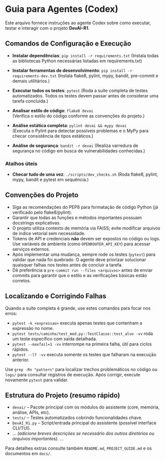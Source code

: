 # Guia para Agentes (Codex)

Este arquivo fornece instruções ao agente Codex sobre como executar, testar e interagir com o projeto **DevAI-R1**.

## Comandos de Configuração e Execução

- **Instalar dependências**: `pip install -r requirements.txt`
  (Instala todas as bibliotecas Python necessárias listadas em requirements.txt)
- **Instalar ferramentas de desenvolvimento**: `pip install -r requirements-dev.txt`
  (Instala flake8, pylint, mypy, bandit, pre-commit e demais utilitários.)

- **Executar todos os testes**: `pytest`
  (Roda a suíte completa de testes automatizados. Todos os testes devem passar antes de considerar uma tarefa concluída.)

- **Analisar estilo de código**: `flake8 devai`  
  (Verifica o estilo do código conforme as convenções do projeto.)

- **Análise estática completa**: `pylint devai && mypy devai`  
  (Executa o Pylint para detectar possíveis problemas e o MyPy para checar consistência de tipos estáticos.)

- **Análise de segurança**: `bandit -r devai`
  (Realiza varredura de segurança no código em busca de vulnerabilidades conhecidas.)

### Atalhos úteis

- **Checar tudo de uma vez**: `./scripts/dev_checks.sh`
  (Roda flake8, pylint, mypy, bandit e pytest em sequência.)

## Convenções do Projeto

- Siga as recomendações do PEP8 para formatação de código Python (já verificado pelo flake8/pylint).
- Garantir que todas as funções e métodos importantes possuam docstrings explicativas.
- O projeto utiliza contexto de memória via FAISS; evite modificar arquivos de índice vetorial sem necessidade.
- Tokens de API e credenciais **não** devem ser expostos no código ou logs. Use variáveis de ambiente (como `OPENROUTER_API_KEY`) para acessar serviços externos.
- Após implementar uma mudança, sempre rode os testes (`pytest`) para validar que nada foi quebrado. O agente deve priorizar solucionar quaisquer falhas nos testes antes de concluir a tarefa.
- Dê preferência a `pre-commit run --files <arquivos>` antes de enviar commits para garantir que o estilo e as verificações básicas estão corretos.

## Localizando e Corrigindo Falhas

Quando a suíte completa é grande, use estes comandos para focar nos erros:

- `pytest -k <expressao>` executa apenas testes que contenham a expressão no nome.
- `pytest tests/caminho/test_mod.py::TestClasse::test_alvo -vv` roda um teste específico com saída detalhada.
- `pytest --maxfail=1 -vv` interrompe na primeira falha, útil para ciclos rápidos.
- `pytest --lf -vv` executa somente os testes que falharam na execução anterior.

Use `grep -Rn "pattern"` para localizar trechos problemáticos no código ou `logs/` para consultar registros de execução. Após corrigir, execute novamente `pytest` para validar.

## Estrutura do Projeto (resumo rápido)

- `devai/` – Pacote principal com os módulos do assistente (core, memória, análise, APIs, etc).
- `tests/` – Testes automatizados cobrindo funcionalidades chave.
- `DevAI_R1.py` – Script/entrada principal do assistente (possível interface CLI/TUI).
- ... *(adicione breves descrições se necessário dos outros diretórios ou arquivos importantes).* ...

Para detalhes extras consulte também `README.md`, `PROJECT_GUIDE.md` e os documentos em `docs/`.
